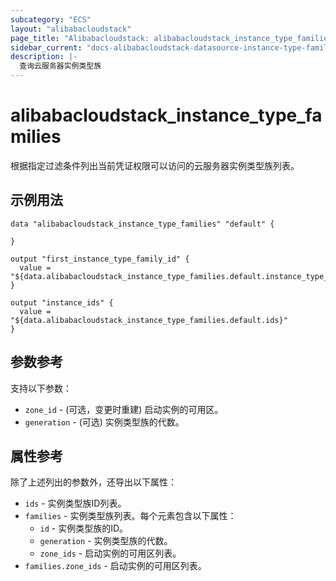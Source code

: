 ```yaml
---
subcategory: "ECS"
layout: "alibabacloudstack"
page_title: "Alibabacloudstack: alibabacloudstack_instance_type_families"
sidebar_current: "docs-alibabacloudstack-datasource-instance-type-families"
description: |-
  查询云服务器实例类型族
---
```


# alibabacloudstack_instance_type_families

根据指定过滤条件列出当前凭证权限可以访问的云服务器实例类型族列表。

## 示例用法

```
data "alibabacloudstack_instance_type_families" "default" {
  
}

output "first_instance_type_family_id" {
  value = "${data.alibabacloudstack_instance_type_families.default.instance_type_families.0.id}"
}

output "instance_ids" {
  value = "${data.alibabacloudstack_instance_type_families.default.ids}"
}
```

## 参数参考

支持以下参数：

* `zone_id` - (可选，变更时重建) 启动实例的可用区。
* `generation` - (可选) 实例类型族的代数。

## 属性参考

除了上述列出的参数外，还导出以下属性：

* `ids` - 实例类型族ID列表。
* `families` - 实例类型族列表。每个元素包含以下属性：
  * `id` - 实例类型族的ID。
  * `generation` - 实例类型族的代数。
  * `zone_ids` - 启动实例的可用区列表。
* `families.zone_ids` - 启动实例的可用区列表。 